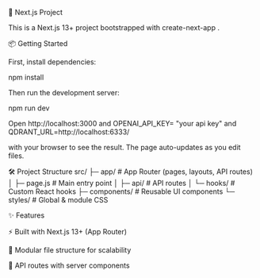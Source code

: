 🚀 Next.js Project

This is a Next.js 13+ project bootstrapped with create-next-app
.

📦 Getting Started

First, install dependencies:

npm install

Then run the development server:

npm run dev

Open http://localhost:3000
and 
OPENAI_API_KEY= "your api key"
and
QDRANT_URL=http://localhost:6333/

 with your browser to see the result.
The page auto-updates as you edit files.

🛠 Project Structure
src/
 ├─ app/              # App Router (pages, layouts, API routes)
 │   ├─ page.js       # Main entry point
 │   ├─ api/          # API routes
 │   └─ hooks/        # Custom React hooks
 ├─ components/       # Reusable UI components
 └─ styles/           # Global & module CSS

✨ Features

⚡ Built with Next.js
 13+ (App Router)

📂 Modular file structure for scalability

🔧 API routes with server components

